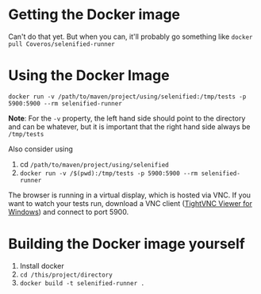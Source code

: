 # Getting the Docker image
Can't do that yet. But when you can, it'll probably go something like `docker pull Coveros/selenified-runner`

# Using the Docker Image
`docker run -v /path/to/maven/project/using/selenified:/tmp/tests -p 5900:5900 --rm selenified-runner`

**Note**: For the `-v` property, the left hand side should point to the directory and can be whatever, but it is important that the right hand side always be `/tmp/tests`

Also consider using
 1. cd `/path/to/maven/project/using/selenified`
 1. `docker run -v /$(pwd):/tmp/tests -p 5900:5900 --rm selenified-runner`

The browser is running in a virtual display, which is hosted via VNC. If you want to watch your tests run, download a VNC client ([TightVNC Viewer for Windows](http://tightvnc.com/download.html)) and connect to port 5900.

# Building the Docker image yourself
 1. Install docker
 1. `cd /this/project/directory`
 1. `docker build -t selenified-runner .`

